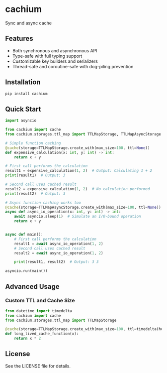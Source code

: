 # cachium

Sync and async cache

## Features

- Both synchronous and asynchronous API
- Type-safe with full typing support
- Customizable key builders and serializers
- Thread-safe and coroutine-safe with dog-piling prevention

## Installation

```bash
pip install cachium
```

## Quick Start

```python
import asyncio

from cachium import cache
from cachium.storages.ttl_map import TTLMapStorage, TTLMapAsyncStorage

# Simple function caching
@cache(storage=TTLMapStorage.create_with(max_size=100, ttl=None))
def expensive_calculation(x: int, y: int) -> int:
    return x + y

# First call performs the calculation
result1 = expensive_calculation(1, 2)  # Output: Calculating 1 + 2
print(result1)  # Output: 3

# Second call uses cached result
result2 = expensive_calculation(1, 2)  # No calculation performed
print(result2)  # Output: 3

# Async function caching works too
@cache(storage=TTLMapAsyncStorage.create_with(max_size=100, ttl=None))
async def async_io_operation(x: int, y: int) -> int:
    await asyncio.sleep(1)  # Simulate an I/O-bound operation
    return x + y


async def main():
    # First call performs the calculation
    result1 = await async_io_operation(1, 2)
    # Second call uses cached result
    result2 = await async_io_operation(1, 2)

    print(result1, result2)  # Output: 3 3

asyncio.run(main())
```

## Advanced Usage

### Custom TTL and Cache Size

```python
from datetime import timedelta
from cachium import cache
from cachium.storages.ttl_map import TTLMapStorage

@cache(storage=TTLMapStorage.create_with(max_size=100, ttl=timedelta(hours=1)))
def long_lived_cache_function(x):
    return x * 2
```

## License

See the LICENSE file for details.
